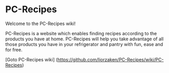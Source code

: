 PC-Recipes
==========
Welcome to the PC-Recipes wiki!

PC-Recipes is a website which enables finding recipes according to the products you have at home.
PC-Recipes will help you take advantage of all those products you have in your refrigerator and pantry with fun, ease and for free.

[Goto PC-Recipes wiki] (https://github.com/liorzaken/PC-Recipes/wiki/PC-Recipes)
